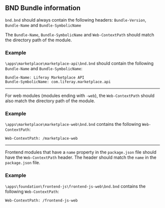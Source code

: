 ## BND Bundle information

```bnd.bnd``` should always contain the following headers:
```Bundle-Version```, ```Bundle-Name``` and
```Bundle-SymbolicName```

The ```Bundle-Name```, ```Bundle-SymbolicName``` and
```Web-ContextPath``` should match the directory path of the module.

### Example

```\apps\marketplace\marketplace-api\bnd.bnd``` should contain the
following ```Bundle-Name``` and ```Bundle-SymbolicName```:

    Bundle-Name: Liferay Marketplace API
    Bundle-SymbolicName: com.liferay.marketplace.api

---

For web modules (modules ending with ```-web```), the
```Web-ContextPath``` should also match the directory path of the module.

### Example

```\apps\marketplace\marketplace-web\bnd.bnd``` contains the following
```Web-ContextPath```:

    Web-ContextPath: /marketplace-web

---

Frontend modules that have a ```name``` property in the ```package.json```
file should have the ```Web-ContextPath``` header. The header should match
the ```name``` in the ```package.json``` file.

### Example

```\apps\foundation\frontend-js\frontend-js-web\bnd.bnd``` contains
the following ```Web-ContextPath```:

    Web-ContextPath: /frontend-js-web